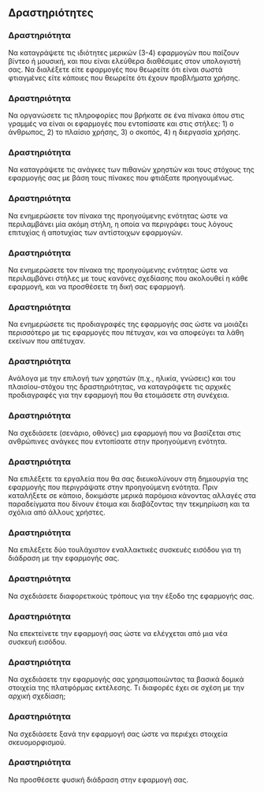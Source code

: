 
## Δραστηριότητες

### Δραστηριότητα
Να καταγράψετε τις ιδιότητες μερικών (3-4) εφαρμογών που παίζουν βίντεο ή μουσική, και που είναι ελεύθερα διαθέσιμες στον υπολογιστή σας. Να διαλέξετε είτε εφαρμογές που θεωρείτε ότι είναι σωστά φτιαγμένες είτε κάποιες που θεωρείτε ότι έχουν προβλήματα χρήσης.

### Δραστηριότητα
Να οργανώσετε τις πληροφορίες που βρήκατε σε ένα πίνακα όπου στις γραμμές να είναι οι εφαρμογές που εντοπίσατε και στις στήλες: 1) ο άνθρωπος, 2) το πλαίσιο χρήσης, 3) ο σκοπός, 4) η διεργασία χρήσης.

### Δραστηριότητα
Να καταγράψετε τις ανάγκες των πιθανών χρηστών και τους στόχους της εφαρμογής σας με βάση τους πίνακες που φτιάξατε προηγουμένως.

### Δραστηριότητα
Να ενημερώσετε τον πίνακα της προηγούμενης ενότητας ώστε να περιλαμβάνει μία ακόμη στήλη, η οποία να περιγράφει τους λόγους επιτυχίας ή αποτυχίας των αντίστοιχων εφαρμογών.

### Δραστηριότητα
Να ενημερώσετε τον πίνακα της προηγούμενης ενότητας ώστε να περιλαμβάνει στήλες με τους κανόνες σχεδίασης που ακολουθεί η κάθε εφαρμογή, και να προσθέσετε τη δική σας εφαρμογή.

### Δραστηριότητα
Να ενημερώσετε τις προδιαγραφές της εφαρμογής σας ώστε να μοιάζει περισσότερο με τις εφαρμογές που πέτυχαν, και να αποφεύγει τα λάθη εκείνων που απέτυχαν.

### Δραστηριότητα
Ανάλογα με την επιλογή των χρηστών (π.χ., ηλικία, γνώσεις) και του πλαισίου-στόχου της δραστηριότητας, να καταγράψετε τις αρχικές προδιαγραφές για την εφαρμογή που θα ετοιμάσετε στη συνέχεια.

### Δραστηριότητα
Να σχεδιάσετε (σενάριο, οθόνες) μια εφαρμογή που να βασίζεται στις ανθρώπινες ανάγκες που εντοπίσατε στην προηγούμενη ενότητα.

### Δραστηριότητα
Να επιλέξετε τα εργαλεία που θα σας διευκολύνουν στη δημιουργία της εφαρμογής που περιγράψατε στην προηγούμενη ενότητα. Πριν καταλήξετε σε κάποιο, δοκιμάστε μερικά παρόμοια κάνοντας αλλαγές στα παραδείγματα που δίνουν έτοιμα και διαβάζοντας την τεκμηρίωση και τα σχόλια από άλλους χρήστες.

### Δραστηριότητα
Να επιλέξετε δύο τουλάχιστον εναλλακτικές συσκευές εισόδου για τη διάδραση με την εφαρμογής σας.

### Δραστηριότητα
Να σχεδιάσετε διαφορετικούς τρόπους για την έξοδο της εφαρμογής σας.

### Δραστηριότητα
Να επεκτείνετε την εφαρμογή σας ώστε να ελέγχεται από μια νέα συσκευή εισόδου.

### Δραστηριότητα
Να σχεδιάσετε την εφαρμογής σας χρησιμοποιώντας τα βασικά δομικά στοιχεία της πλατφόρμας εκτέλεσης. Τι διαφορές έχει σε σχέση με την αρχική σχεδίαση;

### Δραστηριότητα
Να σχεδιάσετε ξανά την εφαρμογή σας ώστε να περιέχει στοιχεία σκευομορφισμού.

### Δραστηριότητα
Να προσθέσετε φυσική διάδραση στην εφαρμογή σας.
